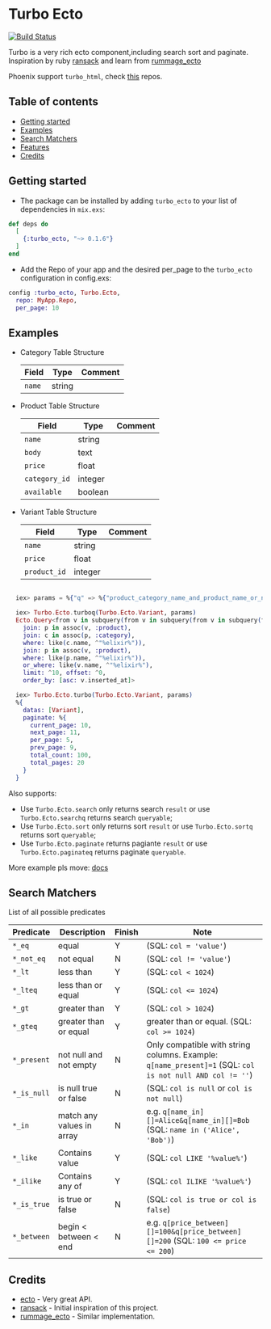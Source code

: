 
# Turbo Ecto

[![Build Status](https://travis-ci.org/zven21/turbo_ecto.svg?branch=master)](https://travis-ci.org/zven21/turbo_ecto)

Turbo is a very rich ecto component,including search sort and paginate. Inspiration by ruby [ransack](https://github.com/activerecord-hackery/ransack) and learn from [rummage_ecto](https://github.com/aditya7iyengar/rummage_ecto)

Phoenix support `turbo_html`, check [this](https://github.com/zven21/turbo_html) repos.

## Table of contents

* [Getting started](#getting-started)
* [Examples](#examples)
* [Search Matchers](#search-matchers)
* [Features](#features)
* [Credits](#credits)

## Getting started

* The package can be installed by adding `turbo_ecto` to your list of dependencies in `mix.exs`:

```elixir
def deps do
  [
    {:turbo_ecto, "~> 0.1.6"}
  ]
end
```

* Add the Repo of your app and the desired per_page to the `turbo_ecto` configuration in config.exs:

```elixir
config :turbo_ecto, Turbo.Ecto,
  repo: MyApp.Repo,
  per_page: 10
```

## Examples

* Category Table Structure

    |  Field | Type | Comment |
    | ------------- | ------------- | --------- |
    | `name`  | string  |  |

* Product Table Structure

    |  Field | Type | Comment |
    | ------------- | ------------- | --------- |
    | `name`  | string  |  |
    | `body` | text |  |
    | `price` | float |  |
    | `category_id` | integer | |
    | `available` | boolean |  |

* Variant Table Structure

    |  Field | Type | Comment |
    | ------------- | ------------- | --------- |
    | `name`  | string  |  |
    | `price` | float |  |
    | `product_id` | integer | |

```elixir

  iex> params = %{"q" => %{"product_category_name_and_product_name_or_name_like" => "elixir", "s" => "inserted_at+asc"}}

  iex> Turbo.Ecto.turboq(Turbo.Ecto.Variant, params)
  Ecto.Query<from v in subquery(from v in subquery(from v in subquery(from v in Turbo.Ecto.Variant),
    join: p in assoc(v, :product),
    join: c in assoc(p, :category),
    where: like(c.name, ^"%elixir%")),
    join: p in assoc(v, :product),
    where: like(p.name, ^"%elixir%")),
    or_where: like(v.name, ^"%elixir%"),
    limit: ^10, offset: ^0,
    order_by: [asc: v.inserted_at]>

  iex> Turbo.Ecto.turbo(Turbo.Ecto.Variant, params)
  %{
    datas: [Variant],
    paginate: %{
      current_page: 10,
      next_page: 11,
      per_page: 5,
      prev_page: 9,
      total_count: 100,
      total_pages: 20
    }
  }

```

Also supports:

* Use `Turbo.Ecto.search` only returns search `result` or use `Turbo.Ecto.searchq` returns search `queryable`;
* Use `Turbo.Ecto.sort` only returns sort `result` or use `Turbo.Ecto.sortq` returns sort `queryable`;
* Use `Turbo.Ecto.paginate` returns pagiante `result` or use `Turbo.Ecto.paginateq` returns paginate `queryable`.

More example pls move: [docs](https://hexdocs.pm/turbo_ecto/api-reference.html)

## Search Matchers

List of all possible predicates

| Predicate | Description | Finish | Note
| ------------- | ------------- |-------- |-------- |
| `*_eq`  | equal  | Y | (SQL: `col = 'value'`) |
| `*_not_eq` | not equal | N | (SQL: `col != 'value'`) |
| `*_lt` | less than | Y | (SQL: `col < 1024`) |
| `*_lteq` | less than or equal | Y |  (SQL: `col <= 1024`) |
| `*_gt` | greater than | Y | (SQL: `col > 1024`) |
| `*_gteq` | greater than or equal | Y | greater than or equal. (SQL: `col >= 1024`) |
| `*_present` | not null and not empty | N | Only compatible with string columns. Example: `q[name_present]=1` (SQL: `col is not null AND col != ''`) |
| `*_is_null` | is null true or false | N | (SQL: `col is null` or `col is not null`) |
| `*_in` | match any values in array | N | e.g. `q[name_in][]=Alice&q[name_in][]=Bob` (SQL: `name in ('Alice', 'Bob')`)|
| `*_like` | Contains value | Y | (SQL: `col LIKE '%value%'`) |
| `*_ilike` | Contains any of | Y | (SQL: `col ILIKE '%value%'`) |
| `*_is_true` | is true or false | N | (SQL: `col is true or col is false`) |
| `*_between`| begin < between < end | N | e.g. `q[price_between][]=100&q[price_between][]=200` (SQL: `100 <= price <= 200`) |

## Credits

* [ecto](https://github.com/elixir-ecto/ecto) - Very great API.
* [ransack](https://github.com/activerecord-hackery/ransack) - Initial inspiration of this project.
* [rummage_ecto](https://github.com/aditya7iyengar/rummage_ecto) - Similar implementation.
